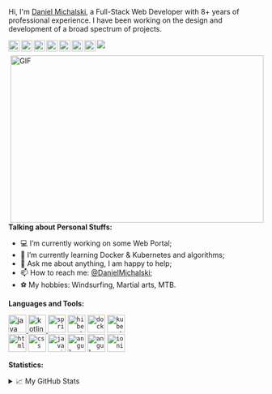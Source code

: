 Hi, I'm [Daniel Michalski](https://www.linkedin.com/in/michalskidaniel/), a Full-Stack Web Developer with 8+ years of professional experience. I have been working on the design and development of a broad spectrum of projects.

<a href="https://www.linkedin.com/in/michalskidaniel/">
  <img align="left" alt="LinkdeIn" width="22px" src="https://cdn.jsdelivr.net/npm/simple-icons@v3/icons/linkedin.svg" />
</a>
<a href="https://twitter.com/d__michalski">
  <img align="left" alt="Twitter" width="22px" src="https://cdn.jsdelivr.net/npm/simple-icons@v3/icons/twitter.svg" />
</a>
<a href="https://stackoverflow.com/u/3041542">
  <img align="left" alt="StackOverflow" width="22px" src="https://cdn.jsdelivr.net/npm/simple-icons@v3/icons/stackoverflow.svg" />
</a>
<a href="https://github.com/DanielMichalski">
  <img align="left" alt="GitHub" width="22px" src="https://cdn.jsdelivr.net/npm/simple-icons@v3/icons/github.svg" />
</a>
<a href="https://youtu.be/M0Y0T-s_mbQ">
  <img align="left" alt="YouTube" width="22px" src="https://cdn.jsdelivr.net/npm/simple-icons@v3/icons/youtube.svg" />
</a>
<a href="https://www.facebook.com/daniel.michalski.142/">
  <img align="left" alt="Facebook" width="22px" src="https://cdn.jsdelivr.net/npm/simple-icons@v3/icons/facebook.svg" />
</a>
<a href="https://www.instagram.com/daniel_mski/">
  <img align="left" alt="Instagram" width="22px" src="https://cdn.jsdelivr.net/npm/simple-icons@v3/icons/instagram.svg" />
</a>

![](https://visitor-badge.glitch.me/badge?page_id=danielmichalski)

<img align="right" alt="GIF" src="https://github.com/DanielMichalski/DanielMichalski/blob/master/images/other/coding.gif?raw=true" width="500" height="330" />

**Talking about Personal Stuffs:**
- 💻 I’m currently working on some Web Portal;
- 🌱 I’m currently learning Docker & Kubernetes and algorithms; 
- 💬 Ask me about anything, I am happy to help;
- 📫 How to reach me: [@DanielMichalski](https://www.linkedin.com/in/michalskidaniel/);
- ⚽ My hobbies: Windsurfing, Martial arts, MTB.

**Languages and Tools:**
<div>
    <a title="Java" href="http://www.java.com">
        <img alt="java" width="35" height="35" src="https://raw.githubusercontent.com/DanielMichalski/DanielMichalski/master/images/technologies/java.jpg">
    <a/>
    <a title="Java" href="http://www.java.com">
        <img alt="kotlin" width="35" height="35" src="https://raw.githubusercontent.com/DanielMichalski/DanielMichalski/master/images/technologies/kotlin.jpg">
    </a>
    <code><img alt="spring" width="35" height="35" src="https://raw.githubusercontent.com/DanielMichalski/DanielMichalski/master/images/technologies/spring.jpg"></code>
    <code><img alt="hibernate" width="35" height="35" src="https://raw.githubusercontent.com/DanielMichalski/DanielMichalski/master/images/technologies/hibernate.jpg"></code>
    <code><img alt="docker" width="35" height="35" src="https://raw.githubusercontent.com/DanielMichalski/DanielMichalski/master/images/technologies/docker.jpg"></code>
    <code><img alt="kubernetes" width="35" height="35" src="https://raw.githubusercontent.com/DanielMichalski/DanielMichalski/master/images/technologies/kubernetes.jpg"></code>
</div>
<div>
    <code><img alt="html" width="35" height="35" src="https://raw.githubusercontent.com/DanielMichalski/DanielMichalski/master/images/technologies/html.jpg"></code>
    <code><img alt="css" width="35" height="35" src="https://raw.githubusercontent.com/DanielMichalski/DanielMichalski/master/images/technologies/css.jpg"></code>
    <code><img alt="javascript" width="35" height="35" src="https://raw.githubusercontent.com/DanielMichalski/DanielMichalski/master/images/technologies/javascript.jpg"></code>
    <code><img alt="angular" width="35" height="35" src="https://raw.githubusercontent.com/DanielMichalski/DanielMichalski/master/images/technologies/angular.jpg"></code>
    <code><img alt="angular_material" width="35" height="35" src="https://raw.githubusercontent.com/DanielMichalski/DanielMichalski/master/images/technologies/angular_material.jpg"></code>
    <code><img alt="ionic" width="35" height="35" src="https://raw.githubusercontent.com/DanielMichalski/DanielMichalski/master/images/technologies/ionic.jpg"></code>
</div>

**Statistics:**  
<details>
  <summary>📈 My GitHub Stats</summary>
  <br />
  <img align="left" alt="DanielMichalski" src="https://github-readme-stats.vercel.app/api/top-langs/?username=danielmichalski" />
  <img align="left" alt="DanielMichalski" src="https://github-readme-stats.vercel.app/api?username=danielmichalski&show_icons=true" />
</details>
